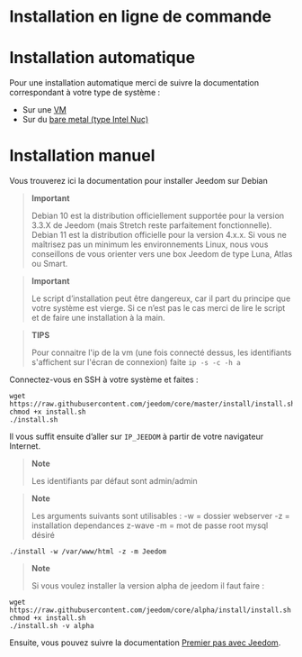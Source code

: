 # Installation en ligne de commande

# Installation automatique

Pour une installation automatique merci de suivre la documentation correspondant à votre type de système : 

- Sur une [VM](https://doc.jeedom.com/fr_FR/installation/vm)
- Sur du [bare metal (type Intel Nuc)](https://doc.jeedom.com/fr_FR/installation/baremetal)

# Installation manuel

Vous trouverez ici la documentation pour installer Jeedom sur Debian

> **Important**
>
> Debian 10 est la distribution officiellement supportée pour la version 3.3.X de Jeedom (mais Stretch reste parfaitement fonctionnelle).  Debian 11 est la distribution officielle pour la version 4.x.x. Si vous ne maîtrisez pas un minimum les environnements Linux, nous vous conseillons de vous orienter vers une box Jeedom de type Luna, Atlas ou Smart.

> **Important**
>
> Le script d’installation peut être dangereux, car il part du principe que votre système est vierge. Si ce n’est pas le cas merci de lire le script et de faire une installation à la main.

>**TIPS**
>
>Pour connaitre l'ip de la vm (une fois connecté dessus, les identifiants s'affichent sur l'écran de connexion) faite ``ip -s -c -h a``

Connectez-vous en SSH à votre système et faites :

````
wget https://raw.githubusercontent.com/jeedom/core/master/install/install.sh
chmod +x install.sh
./install.sh
````

Il vous suffit ensuite d’aller sur ``IP_JEEDOM`` à partir de votre navigateur Internet.

> **Note**
>
> Les identifiants par défaut sont admin/admin

> **Note**
>
> Les arguments suivants sont utilisables : -w = dossier webserver -z = installation dependances z-wave -m = mot de passe root mysql désiré

````
./install -w /var/www/html -z -m Jeedom
````

>**Note**
>
>Si vous voulez installer la version alpha de jeedom il faut faire :
````
wget https://raw.githubusercontent.com/jeedom/core/alpha/install/install.sh
chmod +x install.sh
./install.sh -v alpha
````

Ensuite, vous pouvez suivre la documentation [Premier pas avec Jeedom](https://doc.jeedom.com/fr_FR/premiers-pas/index).
